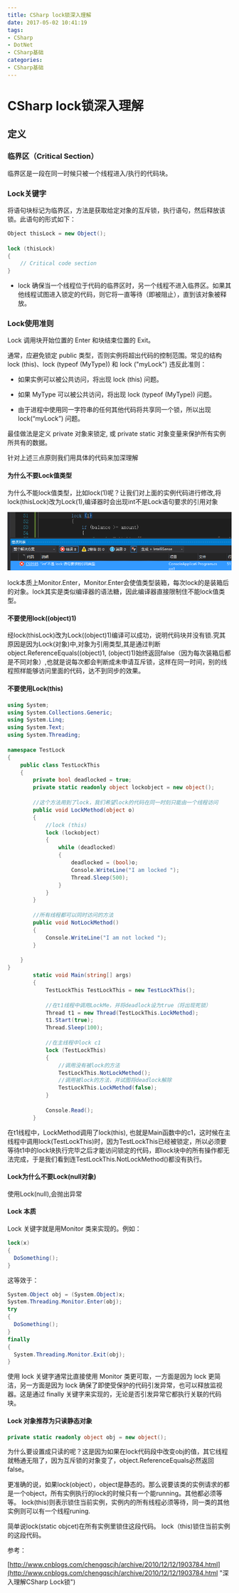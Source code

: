 ```yaml
---
title: CSharp lock锁深入理解
date: 2017-05-02 10:41:19
tags: 
- CSharp
- DotNet
- CSharp基础
categories: 
- CSharp基础
---
```

# CSharp lock锁深入理解

## 定义

### 临界区（Critical Section）

临界区是一段在同一时候只被一个线程进入/执行的代码块。

### Lock关键字

将语句块标记为临界区，方法是获取给定对象的互斥锁，执行语句，然后释放该锁。此语句的形式如下：

````csharp
Object thisLock = new Object();

lock (thisLock)
{
    // Critical code section
}
````

* lock 确保当一个线程位于代码的临界区时，另一个线程不进入临界区。如果其他线程试图进入锁定的代码，则它将一直等待（即被阻止），直到该对象被释放。

### Lock使用准则

Lock 调用块开始位置的 Enter 和块结束位置的 Exit。

通常，应避免锁定 public 类型，否则实例将超出代码的控制范围。常见的结构 lock (this)、lock (typeof (MyType)) 和 lock ("myLock") 违反此准则：

* 如果实例可以被公共访问，将出现 lock (this) 问题。

* 如果 MyType 可以被公共访问，将出现 lock (typeof (MyType)) 问题。

* 由于进程中使用同一字符串的任何其他代码将共享同一个锁，所以出现lock(“myLock”) 问题。

最佳做法是定义 private 对象来锁定, 或 private static 对象变量来保护所有实例所共有的数据。

针对上述三点原则我们用具体的代码来加深理解

#### 为什么不要Lock值类型

为什么不能lock值类型，比如lock(1)呢？让我们对上面的实例代码进行修改,将lock(thisLock)改为Lock(1),编译器时会出现int不是Lock语句要求的引用对象

![编译失败](/img/lock1.png)

lock本质上Monitor.Enter，Monitor.Enter会使值类型装箱，每次lock的是装箱后的对象。lock其实是类似编译器的语法糖，因此编译器直接限制住不能lock值类型。

#### 不要使用lock((object)1)

经lock(thisLock)改为Lock((object)1)编译可以成功，说明代码块并没有锁.究其原因是因为Lock(对象)中,对象为引用类型,其是通过判断object.ReferenceEquals((object)1, (object)1)始终返回false（因为每次装箱后都是不同对象）,也就是说每次都会判断成未申请互斥锁，这样在同一时间，别的线程照样能够访问里面的代码，达不到同步的效果。

#### 不要使用Lock(this)

````csharp
using System;
using System.Collections.Generic;
using System.Linq;
using System.Text;
using System.Threading;

namespace TestLock
{
    public class TestLockThis
    {
        private bool deadlocked = true;
        private static readonly object lockobject = new object();

        //这个方法用到了lock，我们希望lock的代码在同一时刻只能由一个线程访问
        public void LockMethod(object o)
        {
            //lock (this)
            lock (lockobject)
            {
                while (deadlocked)
                {
                    deadlocked = (bool)o;
                    Console.WriteLine("I am locked ");
                    Thread.Sleep(500);
                }
            }
        }

        //所有线程都可以同时访问的方法
        public void NotLockMethod()
        {
            Console.WriteLine("I am not locked ");
        }

    }
}
        static void Main(string[] args)
        {
            TestLockThis TestLockThis = new TestLockThis();

            //在t1线程中调用LockMe，并将deadlock设为true（将出现死锁）
            Thread t1 = new Thread(TestLockThis.LockMethod);
            t1.Start(true);
            Thread.Sleep(100);

            //在主线程中lock c1
            lock (TestLockThis)
            {
                //调用没有被lock的方法
                TestLockThis.NotLockMethod();
                //调用被lock的方法，并试图将deadlock解除
                TestLockThis.LockMethod(false);
            }

            Console.Read();
        }
````

在t1线程中，LockMethod调用了lock(this), 也就是Main函数中的c1，这时候在主线程中调用lock(TestLockThis)时，因为TestLockThis已经被锁定，所以必须要等待t1中的lock块执行完毕之后才能访问锁定的代码，即lock块中的所有操作都无法完成，于是我们看到连TestLockThis.NotLockMethod()都没有执行。

#### Lock为什么不要Lock(null对象)

使用Lock(null),会抛出异常

#### Lock 本质

Lock 关键字就是用Monitor 类来实现的。例如：

```csharp
lock(x)
{
  DoSomething();
}
```

这等效于：

```csharp
System.Object obj = (System.Object)x;
System.Threading.Monitor.Enter(obj);
try
{
  DoSomething();
}
finally
{
  System.Threading.Monitor.Exit(obj);
}
```

使用 lock 关键字通常比直接使用 Monitor 类更可取，一方面是因为 lock 更简洁，另一方面是因为 lock 确保了即使受保护的代码引发异常，也可以释放监视器。这是通过 finally 关键字来实现的，无论是否引发异常它都执行关联的代码块。

#### Lock 对象推荐为只读静态对象

```csharp
private static readonly object obj = new object();
```

为什么要设置成只读的呢？这是因为如果在lock代码段中改变obj的值，其它线程就畅通无阻了，因为互斥锁的对象变了，object.ReferenceEquals必然返回false。

更准确的说，如果lock(object），object是静态的。那么说要该类的实例请求的都是一个object，所有实例执行的lock的时候只有一个能running。其他都必须等等。
lock(this)则表示锁住当前实例，实例内的所有线程必须等待，同一类的其他实例则可以有一个线程runing.

简单说lock(static objcet)在所有实例里锁住这段代码。
lock（this)锁住当前实例的这段代码。

参考：

[http://www.cnblogs.com/chengqscjh/archive/2010/12/12/1903784.html](http://www.cnblogs.com/chengqscjh/archive/2010/12/12/1903784.html "深入理解CSharp Lock锁")